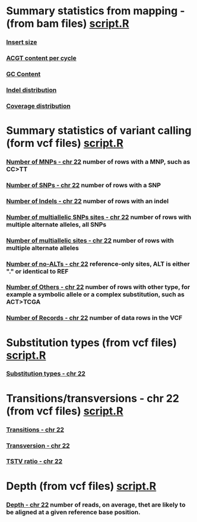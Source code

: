# Summary statistics from mapping - (from bam files) [script.R](statsRscript/BAMstats.R)

### [Insert size](img/insert_size.png)
### [ACGT content per cycle](img/base_comp.png)
### [GC Content](img/GCcontent.png)
### [Indel distribution](img/indels.png)
### [Coverage distribution](img/coverageAS074.png)

# Summary statistics of variant calling (form vcf files) [script.R](statsRscript/SNstatsVCF.R)

### [Number of MNPs - chr 22](img/SN-numberofMNPs.png) number of rows with a MNP, such as CC>TT
### [Number of SNPs - chr 22](img/SN-numberofSNPs.png) number of rows with a SNP
### [Number of Indels - chr 22](img/SN-numberofindels.png) number of rows with an indel
### [Number of multiallelic SNPs sites - chr 22](img/SN-numberofmultiallelicSNPsites.png) number of rows with multiple alternate alleles, all SNPs
### [Number of multiallelic sites - chr 22](img/SN-numberofmultiallelicsites.png) number of rows with multiple alternate alleles
### [Number of no-ALTs - chr 22](img/SN-numberofno-ALTs.png) reference-only sites, ALT is either "." or identical to REF
### [Number of Others - chr 22](img/SN-numberofothers.png) number of rows with other type, for example a symbolic allele or a complex substitution, such as ACT>TCGA
### [Number of Records - chr 22](img/SN-numberofrecords.png) number of data rows in the VCF

# Substitution types (from vcf files) [script.R](statsRscript/STstatsVCF.R)

### [Substitution types - chr 22](img/ST-Substitutiontypes.png) 

# Transitions/transversions - chr 22 (from vcf files) [script.R](statsRscript/TSTVstatsVCF.R)

### [Transitions - chr 22](img/transition.png)
### [Transversion - chr 22](img/transversion.png)
### [TSTV ratio - chr 22](img/tstvratio.png)

# Depth (from vcf files) [script.R](statsRscript/DEPTHstatsVCF.R)

### [Depth - chr 22](img/depth-quality1.png)  number of reads, on average, thet are likely to be aligned at a given reference base position.
 

